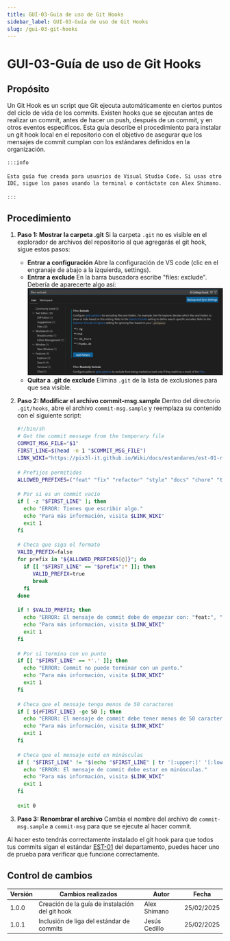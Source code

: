 ```yaml
---
title: GUI-03-Guía de uso de Git Hooks
sidebar_label: GUI-03-Guía de uso de Git Hooks
slug: /gui-03-git-hooks
---
```


# GUI-03-Guía de uso de Git Hooks

## Propósito
Un Git Hook es un script que Git ejecuta automáticamente en ciertos puntos del ciclo de vida de los commits. Existen hooks que se ejecutan antes de realizar un commit, antes de hacer un push, después de un commit, y en otros eventos específicos.
Esta guía describe el procedimiento para instalar un git hook local en el repositorio con el objetivo de asegurar que los mensajes de commit cumplan con los estándares definidos en la organización. 

    :::info

    Esta guía fue creada para usuarios de Visual Studio Code. Si usas otro IDE, sigue los pasos usando la terminal o contáctate con Alex Shimano.

    :::


## Procedimiento

1. **Paso 1: Mostrar la carpeta .git**
    Si la carpeta `.git` no es visible en el explorador de archivos del repositorio al que agregarás el git hook, sigue estos pasos:
    - **Entrar a configuración**
      Abre la configuración de VS code (clic en el engranaje de abajo a la izquierda, settings).
    - **Entrar a exclude**
      En la barra buscadora escribe "files: exclude". Debería de aparecerte algo así:
        ![IMG1](../../static/img/GUI-03-IMG1.png)
    - **Quitar a .git de exclude**
      Elimina `.git` de la lista de exclusiones para que sea visible.

2. **Paso 2: Modificar el archivo commit-msg.sample**
    Dentro del directorio `.git/hooks`, abre el archivo `commit-msg.sample` y reemplaza su contenido con el siguiente script:
    ```sh
    #!/bin/sh
    # Get the commit message from the temporary file
    COMMIT_MSG_FILE="$1"
    FIRST_LINE=$(head -n 1 "$COMMIT_MSG_FILE")
    LINK_WIKI="https://pix3l-it.github.io/Wiki/docs/estandares/est-01-redactar-commits/"

    # Prefijos permitidos
    ALLOWED_PREFIXES=("feat" "fix" "refactor" "style" "docs" "chore" "test")

    # Por si es un commit vacío
    if [ -z "$FIRST_LINE" ]; then
      echo "ERROR: Tienes que escribir algo."
      echo "Para más información, visita $LINK_WIKI"
      exit 1
    fi

    # Checa que siga el formato
    VALID_PREFIX=false
    for prefix in "${ALLOWED_PREFIXES[@]}"; do
      if [[ "$FIRST_LINE" == "$prefix":* ]]; then
         VALID_PREFIX=true
         break
      fi
    done

    if ! $VALID_PREFIX; then
      echo "ERROR: El mensaje de commit debe de empezar con: "feat:", "fix:", "refactor:", "style:", "docs:", "chore:" o "test:"."
      echo "Para más información, visita $LINK_WIKI"
      exit 1
    fi

    # Por si termina con un punto
    if [[ "$FIRST_LINE" == *'.' ]]; then
      echo "ERROR: Commit no puede terminar con un punto."
      echo "Para más información, visita $LINK_WIKI"
      exit 1
    fi

    # Checa que el mensaje tenga menos de 50 caracteres
    if [ ${#FIRST_LINE} -ge 50 ]; then
      echo "ERROR: El mensaje de commit debe tener menos de 50 caracteres."
      echo "Para más información, visita $LINK_WIKI"
      exit 1
    fi

    # Checa que el mensaje esté en minúsculas
    if [ "$FIRST_LINE" != "$(echo "$FIRST_LINE" | tr '[:upper:]' '[:lower:]')" ]; then
      echo "ERROR: El mensaje de commit debe estar en minúsculas."
      echo "Para más información, visita $LINK_WIKI"
      exit 1
    fi

    exit 0
    ```

3. **Paso 3: Renombrar el archivo**
   Cambia el nombre del archivo de `commit-msg.sample` a `commit-msg` para que se ejecute al hacer commit.

Al hacer esto tendrás correctamente instalado el git hook para que todos tus commits sigan el estándar [EST-01](https://pix3l-it.github.io/Wiki/docs/estandares/est-01-redactar-commits/) del departamento, puedes hacer uno de prueba para verificar que funcione correctamente.

## Control de cambios

| Versión | Cambios realizados                               | Autor            | Fecha      |
| -------- | ---------------------------------------------- | ---------------- | ---------- |
| 1.0.0    | Creación de la guía de instalación del git hook | Alex Shimano    | 25/02/2025 |
| 1.0.1    | Inclusión de liga del estándar de commits | Jesús Cedillo    | 25/02/2025 |





